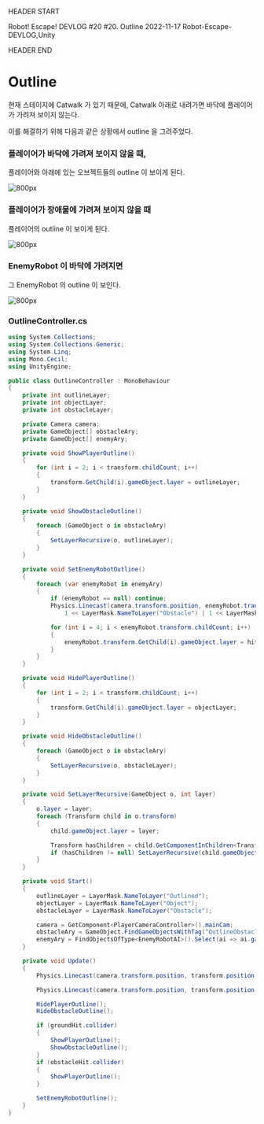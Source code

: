 HEADER START

Robot! Escape! DEVLOG #20
#20. Outline
2022-11-17
Robot-Escape-DEVLOG,Unity

HEADER END

# Outline

현재 스테이지에 Catwalk 가 있기 때문에, Catwalk 아래로 내려가면 바닥에 플레이어가 가려져 보이지 않는다.

이를 해결하기 위해 다음과 같은 상황에서 outline 을 그려주었다.

### 플레이어가 바닥에 가려져 보이지 않을 때,

플레이어와 아래에 있는 오브젝트들의 outline 이 보이게 된다.

![800px](https://velog.velcdn.com/images/lutca1320/post/82008bb7-e2b7-464a-962c-c483e95790d2/image.gif)

### 플레이어가 장애물에 가려져 보이지 않을 때

플레이어의 outline 이 보이게 된다.

![800px](https://velog.velcdn.com/images/lutca1320/post/53136bbb-dd47-4fb4-a02c-96a1b04d6a89/image.gif)

### EnemyRobot 이 바닥에 가려지면

그 EnemyRobot 의 outline 이 보인다.

![800px](https://velog.velcdn.com/images/lutca1320/post/6a4b2979-19c9-4464-a9e5-995810a1cc9c/image.gif)

### OutlineController.cs

```csharp
using System.Collections;
using System.Collections.Generic;
using System.Linq;
using Mono.Cecil;
using UnityEngine;

public class OutlineController : MonoBehaviour
{
    private int outlineLayer;
    private int objectLayer;
    private int obstacleLayer;

    private Camera camera;
    private GameObject[] obstacleAry;
    private GameObject[] enemyAry;

    private void ShowPlayerOutline()
    {
        for (int i = 2; i < transform.childCount; i++)
        {
            transform.GetChild(i).gameObject.layer = outlineLayer;
        }
    }

    private void ShowObstacleOutline()
    {
        foreach (GameObject o in obstacleAry)
        {
            SetLayerRecursive(o, outlineLayer);
        }
    }

    private void SetEnemyRobotOutline()
    {
        foreach (var enemyRobot in enemyAry)
        {
            if (enemyRobot == null) continue;
            Physics.Linecast(camera.transform.position, enemyRobot.transform.position, out RaycastHit hit,
                1 << LayerMask.NameToLayer("Obstacle") | 1 << LayerMask.NameToLayer("Ground"));

            for (int i = 4; i < enemyRobot.transform.childCount; i++)
            {
                enemyRobot.transform.GetChild(i).gameObject.layer = hit.collider ? outlineLayer : objectLayer;
            }
        }
    }

    private void HidePlayerOutline()
    {
        for (int i = 2; i < transform.childCount; i++)
        {
            transform.GetChild(i).gameObject.layer = objectLayer;
        }
    }

    private void HideObstacleOutline()
    {
        foreach (GameObject o in obstacleAry)
        {
            SetLayerRecursive(o, obstacleLayer);
        }
    }

    private void SetLayerRecursive(GameObject o, int layer)
    {
        o.layer = layer;
        foreach (Transform child in o.transform)
        {
            child.gameObject.layer = layer;

            Transform hasChildren = child.GetComponentInChildren<Transform>();
            if (hasChildren != null) SetLayerRecursive(child.gameObject, layer);
        }
    }

    private void Start()
    {
        outlineLayer = LayerMask.NameToLayer("Outlined");
        objectLayer = LayerMask.NameToLayer("Object");
        obstacleLayer = LayerMask.NameToLayer("Obstacle");

        camera = GetComponent<PlayerCameraController>().mainCam;
        obstacleAry = GameObject.FindGameObjectsWithTag("OutlineObstacle");
        enemyAry = FindObjectsOfType<EnemyRobotAI>().Select(ai => ai.gameObject).ToArray();
    }

    private void Update()
    {
        Physics.Linecast(camera.transform.position, transform.position, out RaycastHit obstacleHit, 1 << LayerMask.NameToLayer("Obstacle"));

        Physics.Linecast(camera.transform.position, transform.position, out RaycastHit groundHit, 1 << LayerMask.NameToLayer("Ground"));

        HidePlayerOutline();
        HideObstacleOutline();

        if (groundHit.collider)
        {
            ShowPlayerOutline();
            ShowObstacleOutline();
        }
        if (obstacleHit.collider)
        {
            ShowPlayerOutline();
        }

        SetEnemyRobotOutline();
    }
}
```
